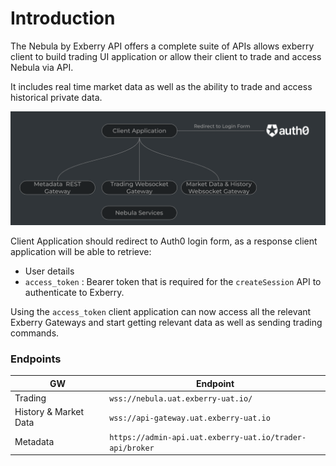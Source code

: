 # Introduction

The Nebula by Exberry API offers a complete suite of APIs allows exberry client to build trading UI application or allow their client to trade and access Nebula via API.

It includes real time market data as well as the ability to trade and access historical private data.

<img src=".gitbook/assets/image (4).png" alt="" data-size="original">

Client Application should redirect to Auth0 login form, as a response client application will be able to retrieve:   &#x20;

* User details&#x20;
* `access_token` : Bearer token that is required for the `createSession` API to authenticate to Exberry.&#x20;

Using the `access_token` client application can now access all the relevant Exberry Gateways and start getting relevant data as well as sending trading commands.  &#x20;

### Endpoints

<table><thead><tr><th width="155.28935266629296">GW</th><th width="377.41943224298006">Endpoint</th></tr></thead><tbody><tr><td>Trading</td><td><code>wss://nebula.uat.exberry-uat.io/</code></td></tr><tr><td>History &#x26; Market Data</td><td><code>wss://api-gateway.uat.exberry-uat.io</code></td></tr><tr><td>Metadata</td><td><code>https://admin-api.uat.exberry-uat.io/trader-api/broker</code></td></tr></tbody></table>
